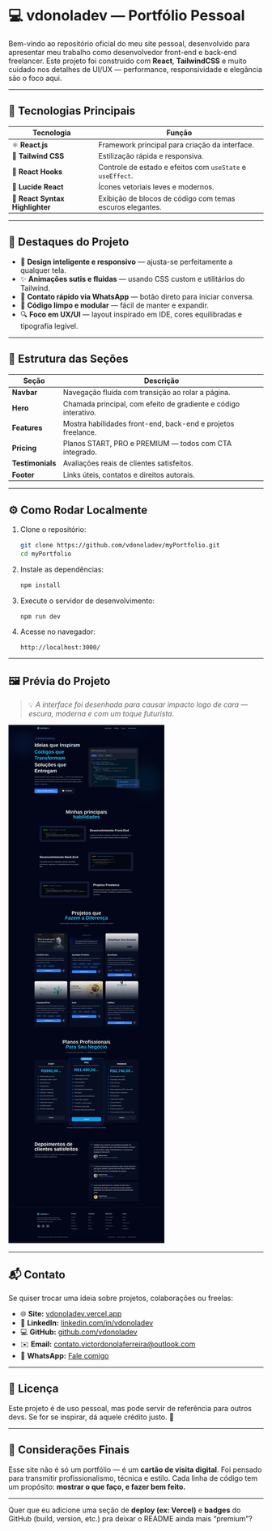 # 💻 vdonoladev — Portfólio Pessoal

Bem-vindo ao repositório oficial do meu site pessoal, desenvolvido para apresentar meu trabalho como desenvolvedor front-end e back-end freelancer.
Este projeto foi construído com **React**, **TailwindCSS** e muito cuidado nos detalhes de UI/UX — performance, responsividade e elegância são o foco aqui.

---

## 🚀 Tecnologias Principais

| Tecnologia                      | Função                                                     |
| ------------------------------- | ---------------------------------------------------------- |
| ⚛️ **React.js**                 | Framework principal para criação da interface.             |
| 🎨 **Tailwind CSS**             | Estilização rápida e responsiva.                           |
| 🧠 **React Hooks**              | Controle de estado e efeitos com `useState` e `useEffect`. |
| 💅 **Lucide React**             | Ícones vetoriais leves e modernos.                         |
| 🧩 **React Syntax Highlighter** | Exibição de blocos de código com temas escuros elegantes.  |

---

## 🌟 Destaques do Projeto

* 🧠 **Design inteligente e responsivo** — ajusta-se perfeitamente a qualquer tela.
* ✨ **Animações sutis e fluidas** — usando CSS custom e utilitários do Tailwind.
* 💬 **Contato rápido via WhatsApp** — botão direto para iniciar conversa.
* 💾 **Código limpo e modular** — fácil de manter e expandir.
* 🔍 **Foco em UX/UI** — layout inspirado em IDE, cores equilibradas e tipografia legível.

---

## 🧭 Estrutura das Seções

| Seção            | Descrição                                                       |
| ---------------- | --------------------------------------------------------------- |
| **Navbar**       | Navegação fluida com transição ao rolar a página.               |
| **Hero**         | Chamada principal, com efeito de gradiente e código interativo. |
| **Features**     | Mostra habilidades front-end, back-end e projetos freelance.    |
| **Pricing**      | Planos START, PRO e PREMIUM — todos com CTA integrado.          |
| **Testimonials** | Avaliações reais de clientes satisfeitos.                       |
| **Footer**       | Links úteis, contatos e direitos autorais.                      |

---

## ⚙️ Como Rodar Localmente

1. Clone o repositório:

   ```bash
   git clone https://github.com/vdonoladev/myPortfolio.git
   cd myPortfolio
   ```

2. Instale as dependências:

   ```bash
   npm install
   ```

3. Execute o servidor de desenvolvimento:

   ```bash
   npm run dev
   ```

4. Acesse no navegador:

   ```
   http://localhost:3000/
   ```

---

## 🖼️ Prévia do Projeto

> 💡 *A interface foi desenhada para causar impacto logo de cara — escura, moderna e com um toque futurista.*

![preview](./public/preview.png)

---

## 📬 Contato

Se quiser trocar uma ideia sobre projetos, colaborações ou freelas:

* 🌐 **Site:** [vdonoladev.vercel.app](https://vdonoladev.vercel.app/)
* 💼 **LinkedIn:** [linkedin.com/in/vdonoladev](https://linkedin.com/in/vdonoladev)
* 💻 **GitHub:** [github.com/vdonoladev](https://github.com/vdonoladev)
* ✉️ **Email:** [contato.victordonolaferreira@outlook.com](mailto:contato.victordonolaferreira@outlook.com)
* 💬 **WhatsApp:** [Fale comigo](https://wa.me/5524998652938?text=Ol%C3%A1%2C%20V%C3%ADctor!)

---

## 🧠 Licença

Este projeto é de uso pessoal, mas pode servir de referência para outros devs.
Se for se inspirar, dá aquele crédito justo. 🤝

---

## 🏁 Considerações Finais

Esse site não é só um portfólio — é um **cartão de visita digital**.
Foi pensado para transmitir profissionalismo, técnica e estilo.
Cada linha de código tem um propósito: **mostrar o que faço, e fazer bem feito.**

---

Quer que eu adicione uma seção de **deploy (ex: Vercel)** e **badges** do GitHub (build, version, etc.) pra deixar o README ainda mais “premium”?
